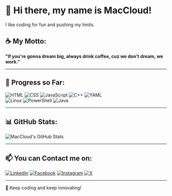 # 👋 Hi there, my name is MacCloud!  
I like coding for fun and pushing my limits.  

## ☕ My Motto:  
**"If you're gonna dream big, always drink coffee, cuz we don't dream, we work."**  

---

## 🚀 Progress so Far:
![HTML](https://img.shields.io/badge/-HTML-orange?style=flat&logo=html5&logoColor=white)  ![CSS](https://img.shields.io/badge/-CSS-blue?style=flat&logo=css3&logoColor=white) ![JavaScript](https://img.shields.io/badge/-JavaScript-yellow?style=flat&logo=javascript&logoColor=white) ![C++](https://img.shields.io/badge/-C++-00599C?style=flat&logo=c%2B%2B&logoColor=white)  ![YAML](https://img.shields.io/badge/-YAML-0C4B33?style=flat&logo=yaml&logoColor=white)  
![Linux](https://img.shields.io/badge/-Linux-black?style=flat&logo=linux&logoColor=white) ![PowerShell](https://img.shields.io/badge/-PowerShell-5391FE?style=flat&logo=powershell&logoColor=white) ![Java](https://img.shields.io/badge/-Java-red?style=flat&logo=java&logoColor=white)  

---

## 📊 GitHub Stats:
![MacCloud's GitHub Stats](https://github-readme-stats.vercel.app/api?username=MacCloudGZ&show_icons=true&theme=radical)  

---

## 📫 You can Contact me on:
[![LinkedIn](https://img.shields.io/badge/-LinkedIn-blue?style=flat&logo=linkedin&logoColor=white)](https://www.linkedin.com/in/kurt-gabrielle-zabala-a4845b313/) [![Facebook](https://img.shields.io/badge/-Facebook-1877F2?style=flat&logo=facebook&logoColor=white)](https://www.facebook.com/profile.php?id=100070142497765) [![Instagram](https://img.shields.io/badge/-Instagram-E4405F?style=flat&logo=instagram&logoColor=white)](https://www.instagram.com/oof_gab/) [![X](https://img.shields.io/badge/-X-000000?style=flat&logo=x&logoColor=white)](https://x.com/oof_gab)  


---
  
🚀 Keep coding and keep innovating!  
